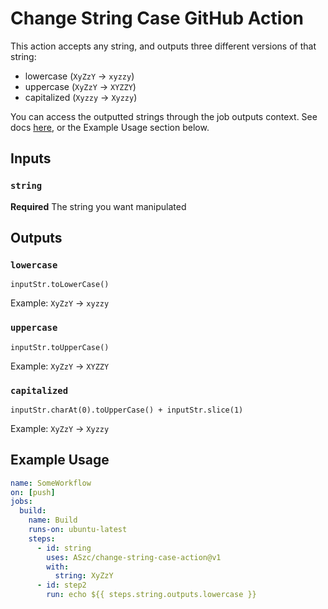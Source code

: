 # Change String Case GitHub Action

This action accepts any string, and outputs three different versions of that string:

- lowercase (`XyZzY` -> `xyzzy`)
- uppercase (`XyZzY` -> `XYZZY`)
- capitalized (`Xyzzy` -> `Xyzzy`)

You can access the outputted strings through the job outputs context. See docs [here](https://docs.github.com/en/actions/reference/workflow-syntax-for-github-actions#jobsjobs_idoutputs), or the Example Usage section below.

## Inputs

### `string`

**Required** The string you want manipulated

## Outputs

### `lowercase`

`inputStr.toLowerCase()`

Example: `XyZzY` -> `xyzzy`

### `uppercase`

`inputStr.toUpperCase()`

Example: `XyZzY` -> `XYZZY`

### `capitalized`

`inputStr.charAt(0).toUpperCase() + inputStr.slice(1)`

Example: `XyZzY` -> `Xyzzy`

## Example Usage

```yaml
name: SomeWorkflow
on: [push]
jobs:
  build:
    name: Build
    runs-on: ubuntu-latest
    steps:
      - id: string
        uses: ASzc/change-string-case-action@v1
        with:
          string: XyZzY
      - id: step2
        run: echo ${{ steps.string.outputs.lowercase }}
```

